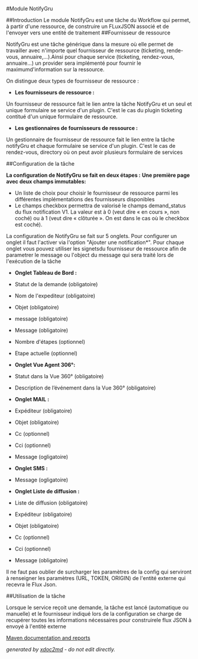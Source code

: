 
#Module NotifyGru

##Introduction
Le module NotifyGru est une tâche du Workflow qui permet, à partir d'une ressource, de construire un FLuxJSON associé et de l'envoyer vers une entité de traitement
##Fournisseur de ressource

NotifyGru est une tâche générique dans la mesure où elle permet de travailler avec n'importe quel fournisseur de ressource (ticketing, rende-vous, annuaire,...).Ainsi pour chaque service (ticketing, rendez-vous, annuaire...) un provider sera implémenté pour fournir le maximumd'information sur la ressource.

On distingue deux types de fournisseur de ressource :


 
*  **Les fournisseurs de ressource :** 

Un fournisseur de ressource fait le lien antre la tâche NotifyGru et un seul et unique formulaire se service d'un plugin. C'est le cas du plugin ticketing contitué d'un unique formulaire de ressource.
*  **Les gestionnaires de fournisseurs de ressource :** 

Un gestionnaire de fournisseur de ressource fait le lien entre la tâche notifyGru et chaque formulaire se service d'un plugin. C'est le cas de rendez-vous, directory où on peut avoir plusieurs formulaire de services


##Configuration de la tâche

 **La configuration de NotifyGru se fait en deux étapes :** 
 **Une première page avec deux champs immutables:** 
 
* Un liste de choix pour choisir le fournisseur de ressource parmi les différentes implémentations des fournisseurs disponibles
* Le champs checkbox permettra de valorisé le champs demand_status du flux notification V1. La valeur est à 0 (veut dire « en cours », non coché) ou à 1 (veut dire « clôturée ». On est dans le cas où le checkbox est coché).

La configuration de NotifyGru se fait sur 5 onglets. Pour configurer un onglet il faut l'activer via l'option "Ajouter une notification*". Pour chaque onglet vous pouvez utiliser les signetsdu fournisseur de ressource afin de parametrer le message ou l'object du message qui sera traité lors de l'exécution de la tâche

*  **Onglet Tableau de Bord :** 
 
* Statut de la demande (obligatoire)
* Nom de l'expediteur (obligatoire)
* Objet (obligatoire)
* message (obligatoire)
* Message (obligatoire)
* Nombre d'étapes (optionnel)
* Etape actuelle (optionnel)

*  **Onglet Vue Agent 306°:** 
 
* Statut dans la Vue 360° (obligatoire)
* Description de l’événement dans la Vue 360° (obligatoire)

*  **Onglet MAIL :** 
 
* Expéditeur (obligatoire)
* Objet (obligatoire)
* Cc (optionnel)
* Cci (optionnel)
* Message (ogligatoire)

*  **Onglet SMS :** 
 
* Message (ogligatoire)

*  **Onglet Liste de diffusion :** 
 
* Liste de diffusion (obligatoire)
* Expéditeur (obligatoire)
* Objet (obligatoire)
* Cc (optionnel)
* Cci (optionnel)
* Message (obligatoire)

Il ne faut pas oublier de surcharger les paramètres de la config qui serviront à renseigner les paramètres (URL, TOKEN, ORIGIN) de l'entité externe qui recevra le Flux Json.

##Utilisation de la tâche

Lorsque le service reçoit une demande, la tâche est lancé (automatique ou manuelle) et le fournisseur indiqué lors de la configuration se charge de recupérer toutes les informations nécessaires pour construirele flux JSON à envoyé à l'entité externe


[Maven documentation and reports](http://dev.lutece.paris.fr/plugins/module-workflow-notifygru/)



 *generated by [xdoc2md](https://github.com/lutece-platform/tools-maven-xdoc2md-plugin) - do not edit directly.*